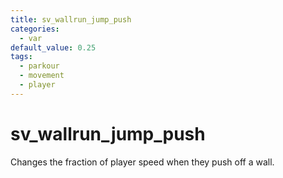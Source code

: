 ```yaml
---
title: sv_wallrun_jump_push
categories:
  - var
default_value: 0.25
tags:
  - parkour
  - movement
  - player
---
```


# sv_wallrun_jump_push

Changes the fraction of player speed when they push off a wall.
